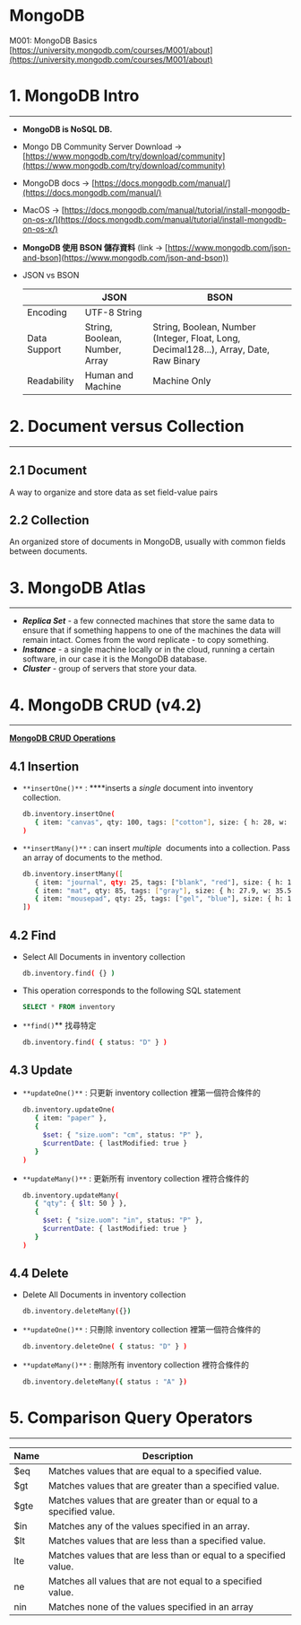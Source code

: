 # MongoDB

M001: MongoDB Basics [https://university.mongodb.com/courses/M001/about](https://university.mongodb.com/courses/M001/about)

# 1. MongoDB Intro

---

- **MongoDB is NoSQL DB.**
- Mongo DB Community Server Download → [https://www.mongodb.com/try/download/community](https://www.mongodb.com/try/download/community)
- MongoDB docs → [https://docs.mongodb.com/manual/](https://docs.mongodb.com/manual/)
- MacOS → [https://docs.mongodb.com/manual/tutorial/install-mongodb-on-os-x/](https://docs.mongodb.com/manual/tutorial/install-mongodb-on-os-x/)
- **MongoDB 使用 BSON 儲存資料** (link → [https://www.mongodb.com/json-and-bson](https://www.mongodb.com/json-and-bson))
- JSON vs BSON
    
    
    |  | JSON | BSON |
    | --- | --- | --- |
    | Encoding | UTF-8 String |  |
    | Data Support | String, Boolean, Number, Array | String, Boolean, Number (Integer, Float, Long, Decimal128...), Array, Date, Raw Binary |
    | Readability | Human and Machine | Machine Only |

# 2. Document versus Collection

---

## 2.1  Document

A way to organize and store data as set field-value pairs

## 2.2  Collection

An organized store of documents in MongoDB, usually with common fields between documents.

# 3. MongoDB Atlas

---

- ***Replica Set*** - a few connected machines that store the same data to ensure that if something happens to one of the machines the data will remain intact. Comes from the word replicate - to copy something.
- ***Instance*** - a single machine locally or in the cloud, running a certain software, in our case it is the MongoDB database.
- ***Cluster*** - group of servers that store your data.

# 4. MongoDB CRUD (v4.2)

---

**[MongoDB CRUD Operations](https://docs.mongodb.com/manual/crud/#mongodb-crud-operations)**

## 4.1  Insertion

- `**insertOne()**` : ****inserts a *single* document into inventory collection.
    
    ```bash
    db.inventory.insertOne(
       { item: "canvas", qty: 100, tags: ["cotton"], size: { h: 28, w: 35.5, uom: "cm" } }
    )
    ```
    
- `**insertMany()**` : can insert *multiple*  documents into a collection. Pass an array of documents to the method.
    
    ```bash
    db.inventory.insertMany([
       { item: "journal", qty: 25, tags: ["blank", "red"], size: { h: 14, w: 21, uom: "cm" } },
       { item: "mat", qty: 85, tags: ["gray"], size: { h: 27.9, w: 35.5, uom: "cm" } },
       { item: "mousepad", qty: 25, tags: ["gel", "blue"], size: { h: 19, w: 22.85, uom: "cm" } }
    ])
    ```
    

## 4.2  Find

- Select All Documents in inventory collection
    
    ```bash
    db.inventory.find( {} )
    ```
    
- This operation corresponds to the following SQL statement
    
    ```sql
    SELECT * FROM inventory
    ```
    
- `**find()`** 找尋特定
    
    ```bash
    db.inventory.find( { status: "D" } )
    ```
    

## 4.3  Update

- `**updateOne()**` : 只更新 inventory collection 裡第一個符合條件的
    
    ```bash
    db.inventory.updateOne(
       { item: "paper" },
       {
         $set: { "size.uom": "cm", status: "P" },
         $currentDate: { lastModified: true }
       }
    )
    ```
    
- `**updateMany()**` : 更新所有 inventory collection 裡符合條件的
    
    ```bash
    db.inventory.updateMany(
       { "qty": { $lt: 50 } },
       {
         $set: { "size.uom": "in", status: "P" },
         $currentDate: { lastModified: true }
       }
    )
    ```
    

## 4.4  Delete

- Delete All Documents in inventory collection
    
    ```bash
    db.inventory.deleteMany({})
    ```
    
- `**updateOne()**` : 只刪除 inventory collection 裡第一個符合條件的
    
    ```bash
    db.inventory.deleteOne( { status: "D" } )
    ```
    
- `**updateMany()**` : 刪除所有 inventory collection 裡符合條件的
    
    ```bash
    db.inventory.deleteMany({ status : "A" })
    ```
    

# 5. **Comparison Query Operators**

---

| Name | Description |
| --- | --- |
| $eq | Matches values that are equal to a specified value. |
| $gt | Matches values that are greater than a specified value. |
| $gte | Matches values that are greater than or equal to a specified value. |
| $in | Matches any of the values specified in an array. |
| $lt | Matches values that are less than a specified value. |
| lte | Matches values that are less than or equal to a specified value. |
| ne | Matches all values that are not equal to a specified value. |
| nin | Matches none of the values specified in an array |